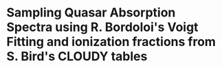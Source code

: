 # Sampling Quasar Absorption Spectra using R. Bordoloi's Voigt Fitting and ionization fractions from S. Bird's CLOUDY tables 
